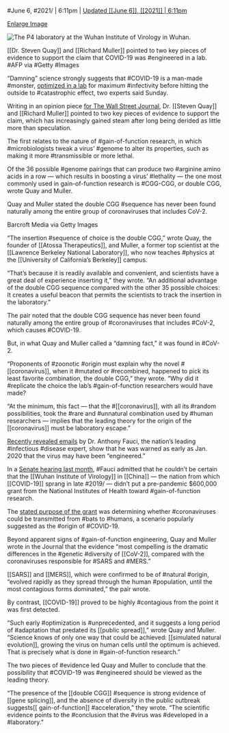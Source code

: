 #June 6, #2021/ | 6:11pm | [Updated [[June 6]], [[2021]] | 6:11pm](https://nypost.com/2021/06/06/damning-science-shows-covid-19-likely-engineered-in-lab/#)

[Enlarge Image]

![The P4 laboratory at the Wuhan Institute of Virology in Wuhan.]

[[Dr. Steven Quay]] and [[Richard Muller]] pointed to two key pieces of evidence to support the claim that COVID-19 was #engineered in a lab. #AFP via #Getty #Images

“Damning” science strongly suggests that #COVID-19 is a man-made #monster, [optimized in a lab] for maximum #infectivity before hitting the outside to #catastrophic effect, two experts said Sunday.

Writing in an opinion piece [for The Wall Street Journal], Dr. [[Steven Quay]] and [[Richard Muller]] pointed to two key pieces of evidence to support the claim, which has increasingly gained steam after long being derided as little more than speculation.

The first relates to the nature of #gain-of-function research, in which #microbiologists tweak a virus’ #genome to alter its properties, such as making it more #transmissible or more lethal.

Of the 36 possible #genome pairings that can produce two #arginine amino acids in a row — which results in boosting a virus’ #lethality — the one most commonly used in gain-of-function research is #CGG-CGG, or double CGG, wrote Quay and Muller.

Quay and Muller stated the double CGG #sequence has never been found naturally among the entire group of coronaviruses that includes CoV-2.

Barcroft Media via Getty Images

“The insertion #sequence of choice is the double CGG,” wrote Quay, the founder of [[Atossa Therapeutics]], and Muller, a former top scientist at the [[Lawrence Berkeley National Laboratory]], who now teaches #physics at the [[University of California’s Berkeley]] campus.

“That’s because it is readily available and convenient, and scientists have a great deal of experience inserting it,” they wrote. “An additional advantage of the double CGG sequence compared with the other 35 possible choices: It creates a useful beacon that permits the scientists to track the insertion in the laboratory.”

The pair noted that the double CGG sequence has never been found naturally among the entire group of #coronaviruses that includes #CoV-2, which causes #COVID-19.

But, in what Quay and Muller called a “damning fact,” it was found in #CoV-2.

“Proponents of #zoonotic #origin must explain why the novel #[[coronavirus]], when it #mutated or #recombined, happened to pick its least favorite combination, the double CGG,” they wrote. “Why did it #replicate the choice the lab’s #gain-of-function researchers would have made?

“At the minimum, this fact — that the #[[coronavirus]], with all its #random possibilities, took the #rare and #unnatural combination used by #human researchers — implies that the leading theory for the origin of the [[coronavirus]] must be laboratory escape.”

[Recently revealed emails] by Dr. Anthony Fauci, the nation’s leading #infectious #disease expert, show that he was warned as early as Jan. 2020 that the virus may have been “engineered.”

In a [Senate hearing last month], #Fauci admitted that he couldn’t be certain that the [[Wuhan Institute of Virology]] in [[China]] — the nation from which [[COVID-19]] sprang in late #2019/ — didn’t put a pre-pandemic $600,000 grant from the National Institutes of Health toward #gain-of-function research.

The [stated purpose of the grant] was determining whether #coronaviruses could be transmitted from #bats to #humans, a scenario popularly suggested as the #origin of #COVID-19.

Beyond apparent signs of #gain-of-function engineering, Quay and Muller wrote in the Journal that the evidence “most compelling is the dramatic differences in the #genetic #diversity of [[CoV-2]], compared with the coronaviruses responsible for #SARS and #MERS.”

[[SARS]] and [[MERS]], which were confirmed to be of #natural #origin, “evolved rapidly as they spread through the human #population, until the most contagious forms dominated,” the pair wrote.

By contrast, [[COVID-19]] proved to be highly #contagious from the point it was first detected.

“Such early #optimization is #unprecedented, and it suggests a long period of #adaptation that predated its [[public spread]],” wrote Quay and Muller. “Science knows of only one way that could be achieved: [[simulated natural evolution]], growing the virus on human cells until the optimum is achieved. That is precisely what is done in #gain-of-function research.”

The two pieces of #evidence led Quay and Muller to conclude that the possibility that #COVID-19 was #engineered should be viewed as the leading theory.

“The presence of the [[double CGG]] #sequence is strong evidence of [[gene splicing]], and the absence of diversity in the public outbreak suggests[[ gain-of-function]] #acceleration,” they wrote. “The scientific evidence points to the #conclusion that the #virus was #developed in a #laboratory.”



[Enlarge Image]: https://nypost.com/2021/06/06/damning-science-shows-covid-19-likely-engineered-in-lab/# "Enlarge Image"
[The P4 laboratory at the Wuhan Institute of Virology in Wuhan.]: https://nypost.com/wp-content/uploads/sites/2/2021/06/wuhan-lab-outbreak-04-2.jpg?quality=90&strip=all&w=618&h=410&crop=1
[optimized in a lab]: https://nypost.com/2021/05/29/explosive-study-claims-to-prove-chinese-scientists-created-covid/
[for The Wall Street Journal]: https://www.wsj.com/articles/the-science-suggests-a-wuhan-lab-leak-11622995184
[Recently revealed emails]: https://nypost.com/2021/06/02/fauci-was-warned-that-covid-may-have-been-engineered-emails/
[Senate hearing last month]: https://nypost.com/2021/05/26/gop-senators-grill-fauci-on-wuhan-lab-funding-origins-of-covid/
[stated purpose of the grant]: https://nypost.com/2021/05/25/fauci-admits-nih-funding-of-wuhan-lab-denies-gain-of-function/
